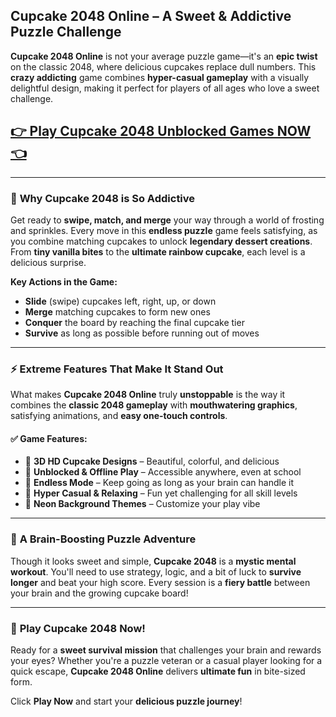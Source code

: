 ## **Cupcake 2048 Online – A Sweet & Addictive Puzzle Challenge**

**Cupcake 2048 Online** is not your average puzzle game—it's an **epic twist** on the classic 2048, where delicious cupcakes replace dull numbers. This **crazy addicting** game combines **hyper-casual gameplay** with a visually delightful design, making it perfect for players of all ages who love a sweet challenge.

## <a href="https://1kb.link/ho84ZM">👉 Play Cupcake 2048 Unblocked Games NOW 👈</a>

---

### 🍰 **Why Cupcake 2048 is So Addictive**

Get ready to **swipe, match, and merge** your way through a world of frosting and sprinkles. Every move in this **endless puzzle** game feels satisfying, as you combine matching cupcakes to unlock **legendary dessert creations**. From **tiny vanilla bites** to the **ultimate rainbow cupcake**, each level is a delicious surprise.

**Key Actions in the Game:**

* **Slide** (swipe) cupcakes left, right, up, or down
* **Merge** matching cupcakes to form new ones
* **Conquer** the board by reaching the final cupcake tier
* **Survive** as long as possible before running out of moves

---

### ⚡ **Extreme Features That Make It Stand Out**

What makes **Cupcake 2048 Online** truly **unstoppable** is the way it combines the **classic 2048 gameplay** with **mouthwatering graphics**, satisfying animations, and **easy one-touch controls**.

#### ✅ Game Features:

* 🎂 **3D HD Cupcake Designs** – Beautiful, colorful, and delicious
* 📱 **Unblocked & Offline Play** – Accessible anywhere, even at school
* 🔄 **Endless Mode** – Keep going as long as your brain can handle it
* 👾 **Hyper Casual & Relaxing** – Fun yet challenging for all skill levels
* 🌈 **Neon Background Themes** – Customize your play vibe

---

### 🧠 **A Brain-Boosting Puzzle Adventure**

Though it looks sweet and simple, **Cupcake 2048** is a **mystic mental workout**. You'll need to use strategy, logic, and a bit of luck to **survive longer** and beat your high score. Every session is a **fiery battle** between your brain and the growing cupcake board!

---

### 🚀 **Play Cupcake 2048 Now!**

Ready for a **sweet survival mission** that challenges your brain and rewards your eyes? Whether you're a puzzle veteran or a casual player looking for a quick escape, **Cupcake 2048 Online** delivers **ultimate fun** in bite-sized form.

Click **Play Now** and start your **delicious puzzle journey**!
